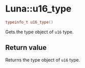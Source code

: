 # Luna::u16_type

```c++
typeinfo_t u16_type()
```

Gets the type object of `u16` type. 



## Return value
Returns the type object of `u16` type. 

